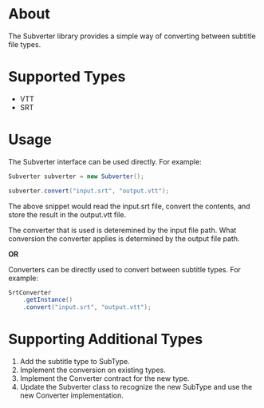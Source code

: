 
# About #

The Subverter library provides a simple way of converting between subtitle file types.

# Supported Types #
 - VTT
 - SRT
 
# Usage #

The Subverter interface can be used directly. For example:

```java
Subverter subverter = new Subverter();

subverter.convert("input.srt", "output.vtt");
```

The above snippet would read the input.srt file, convert the contents, and 
store the result in the output.vtt file. 

The converter that is used is deteremined
by the input file path. What conversion the converter applies is determined by the
output file path.


**OR**

Converters can be directly used to convert between subtitle types. For example:


```java
SrtConverter
    .getInstance()
    .convert("input.srt", "output.vtt");
```

# Supporting Additional Types #

1. Add the subtitle type to SubType.
2. Implement the conversion on existing types.
3. Implement the Converter contract for the new type.
4. Update the Subverter class to recognize the new SubType and use
the new Converter implementation.

